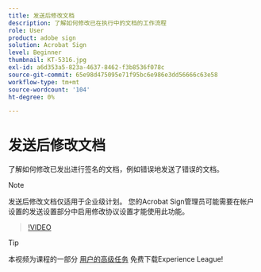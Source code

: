```yaml
---
title: 发送后修改文档
description: 了解如何修改已在执行中的文档的工作流程
role: User
product: adobe sign
solution: Acrobat Sign
level: Beginner
thumbnail: KT-5316.jpg
exl-id: a6d353a5-823a-4637-8462-f3b8536f078c
source-git-commit: 65e98d475095e71f95bc6e986e3dd56666c63e58
workflow-type: tm+mt
source-wordcount: '104'
ht-degree: 0%

---
```


# 发送后修改文档

了解如何修改已发出进行签名的文档，例如错误地发送了错误的文档。

>[!NOTE]
>
>发送后修改文档仅适用于企业级计划。 您的Acrobat Sign管理员可能需要在帐户设置的发送设置部分中启用修改协议设置才能使用此功能。

>[!VIDEO](https://video.tv.adobe.com/v/342299?hidetitle=true)

>[!TIP]
>
>本视频为课程的一部分 [用户的高级任务](https://experienceleague.adobe.com/?recommended=Sign-U-1-2020.3) 免费下载Experience League!

